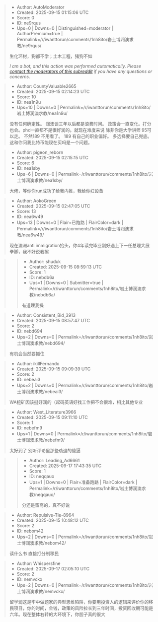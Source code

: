 > - Author: AutoModerator
> - Created: 2025-09-15 01:15:06 UTC
> - Score: 0
> - ID: ne9rqus
> - Ups=0 | Downs=0 | Distinguished=moderator | AuthorPremium=true | Permalink=/r/iwanttorun/comments/1nh8ito/岩土博润澳求教/ne9rqus/
>
> 生化环材，狗都不学；土木工程，猪狗不如
> 
> *I am a bot, and this action was performed automatically. Please [contact the moderators of this subreddit](/message/compose/?to=/r/iwanttorun) if you have any questions or concerns.*

> - Author: CountyValuable2665
> - Created: 2025-09-15 02:14:23 UTC
> - Score: 10
> - ID: nea1n9u
> - Ups=10 | Downs=0 | Permalink=/r/iwanttorun/comments/1nh8ito/岩土博润澳求教/nea1n9u/
>
> 没有任何确定性。 润澳谈三年以后都是浪费时间。 政策会一直变化。打分也会。phd一直都不是很好润的。就现在难度来说 除非你是大学讲师 95可以走。 不然189 不用看了。 189 有自己的职业偏好。 多选择要自己兜底。 这和你问我比特币能现在买吗是一个问题。

> - Author: pigeon_reborn
> - Created: 2025-09-15 02:15:15 UTC
> - Score: 6
> - ID: nea1sby
> - Ups=6 | Downs=0 | Permalink=/r/iwanttorun/comments/1nh8ito/岩土博润澳求教/nea1sby/
>
> 大佬，等你你run成功了给我内推，我给你扛设备

> - Author: AokoGreen
> - Created: 2025-09-15 02:47:05 UTC
> - Score: 13
> - ID: nea6w49
> - Ups=13 | Downs=0 | Flair=已跑路 | FlairColor=dark | Permalink=/r/iwanttorun/comments/1nh8ito/岩土博润澳求教/nea6w49/
>
> 现在澳洲anti immigration抬头，你4年读完毕业刚好遇上下一任总理大展拳脚，我不好说我擦

>> - Author: shuduk
>> - Created: 2025-09-15 08:59:13 UTC
>> - Score: 1
>> - ID: nebdb6a
>> - Ups=1 | Downs=0 | Submitter=true | Permalink=/r/iwanttorun/comments/1nh8ito/岩土博润澳求教/nebdb6a/
>>
>> 有道理我操

> - Author: Consistent_Bid_3913
> - Created: 2025-09-15 08:57:47 UTC
> - Score: 2
> - ID: nebd694
> - Ups=2 | Downs=0 | Permalink=/r/iwanttorun/comments/1nh8ito/岩土博润澳求教/nebd694/
>
> 有机会当然要抓住

> - Author: ikillFernando
> - Created: 2025-09-15 09:09:39 UTC
> - Score: 2
> - ID: nebeai3
> - Ups=2 | Downs=0 | Permalink=/r/iwanttorun/comments/1nh8ito/岩土博润澳求教/nebeai3/
>
> WA挖矿因该挺好润的（起码英语好找工作把不会很难，相比其他专业

> - Author: West_Literature3966
> - Created: 2025-09-15 09:11:10 UTC
> - Score: 1
> - ID: nebefm9
> - Ups=1 | Downs=0 | Permalink=/r/iwanttorun/comments/1nh8ito/岩土博润澳求教/nebefm9/
>
> 太好润了 别听评论里那些劝退的傻逼

>> - Author: Leading_Ad6661
>> - Created: 2025-09-17 17:43:35 UTC
>> - Score: 1
>> - ID: neqqauo
>> - Ups=1 | Downs=0 | Flair=准备跑路 | FlairColor=dark | Permalink=/r/iwanttorun/comments/1nh8ito/岩土博润澳求教/neqqauo/
>>
>> 分还是蛮高的，真不好说

> - Author: Repulsive-Tie-8964
> - Created: 2025-09-15 10:48:12 UTC
> - Score: 2
> - ID: nebom42
> - Ups=2 | Downs=0 | Permalink=/r/iwanttorun/comments/1nh8ito/岩土博润澳求教/nebom42/
>
> 读什么书 直接打分制移民

> - Author: Whispersfine
> - Created: 2025-09-17 02:05:10 UTC
> - Score: 2
> - ID: nemvckx
> - Ups=2 | Downs=0 | Permalink=/r/iwanttorun/comments/1nh8ito/岩土博润澳求教/nemvckx/
>
> 留学润这是牢中做题家的典型思维陷阱，你要用投资人的逻辑来评价你的移民项目，你的时间，金钱，政策的风险拉长到三年时间，投资回收期可能是六年。现在整体右转的大环境下，你胆子真的很大
